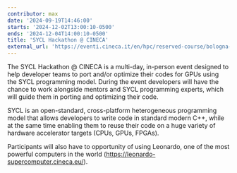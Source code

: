```yaml
---
contributor: max
date: '2024-09-19T14:46:00'
starts: '2024-12-02T13:00:10-0500'
ends: '2024-12-04T14:00:10-0500'
title: 'SYCL Hackathon @ CINECA'
external_url: 'https://eventi.cineca.it/en/hpc/reserved-course/bologna-20241202'
---
```


The SYCL Hackathon @ CINECA is a multi-day, in-person event designed to help developer teams to port and/or
optimize their codes for GPUs using the SYCL programming model. During the event developers will have the 
chance to work alongside mentors and SYCL programming experts, which will guide them in porting and optimizing their code.

SYCL is an open-standard, cross-platform heterogeneous programming model that allows developers
to write code in standard modern C++, while at the same time enabling them to reuse their code 
on a huge variety of hardware accelerator targets (CPUs, GPUs, FPGAs).

Participants will also have to opportunity of using Leonardo, one of the most powerful 
computers in the world (https://leonardo-supercomputer.cineca.eu/).
